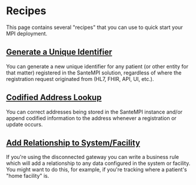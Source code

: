 # Recipes

This page contains several "recipes" that you can use to quick start your MPI deployment.

## [Generate a Unique Identifier](generating-id-on-registration.md)

You can generate a new unique identifier for any patient (or other entity for that matter) registered in the SanteMPI solution, regardless of where the registration request originated from (HL7, FHIR, API, UI, etc.).&#x20;

## [Codified Address Lookup](codified-address.md)

You can correct addresses being stored in the SanteMPI instance and/or append codified information to the address whenever a registration or update occurs.&#x20;

## [Add Relationship to System/Facility](assigning-a-home-facility.md)

If you're using the disconnected gateway you can write a business rule which will add a relationship to any data configured in the system or facility. You might want to do this, for example, if you're tracking where a patient's "home facility" is.
